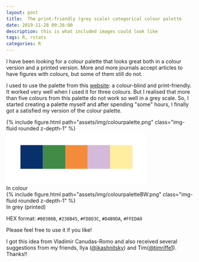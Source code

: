 ```yaml
---
layout: post
title:  The print-friendly (grey scale) categorical colour palette
date: 2019-11-28 09:26:00
description: this is what included images could look like
tags: R, rstats
categories: R
---
```


I have been looking for a colour palette that looks great both in a colour version and a printed version. More and more journals accept articles to have figures with colours, but some of them still do not.

I used to use the palette from this [website](http://dr-k-lo.blogspot.com/2013/07/a-color-blind-friendly-palette-for-r.html): a colour-blind and print-friendly. It worked very well when I used it for three colours. But I realised that more than five colours from this palette do not work so well in a grey scale. So, I started creating a palette myself and after spending "some" hours, I finally got a satisfied my version of the colour palette.

<div class="row mt-3">
    <div class="col-sm mt-3 mt-md-0">
        {% include figure.html path="assets/img/colourpalette.png" class="img-fluid rounded z-depth-1" %}
    </div>
</div>
<img src="assets/img/colourpalette.png" alt="colour" class="center">
<div class="caption">
    In colour
</div>

<div class="row mt-3">
    <div class="col-sm mt-3 mt-md-0">
        {% include figure.html path="assets/img/colourpaletteBW.png" class="img-fluid rounded z-depth-1" %}
    </div>
</div>
<div class="caption">
    In grey (printed)
</div>

HEX format: `#08306B`, `#238B45`, `#FD8D3C`, `#D4B9DA`, `#FFEDA0`

Please feel free to use it if you like!

I got this idea from Vladimir Canudas-Romo and also received several suggestions from my friends, Ilya ([@ikashnitsky](https://twitter.com/ikashnitsky?s=20&t=YnCNCmVPKK48IGjQG43cmA)) and Tim([@timriffe1](https://twitter.com/timriffe1?s=20&t=YnCNCmVPKK48IGjQG43cmA)). Thanks!!
